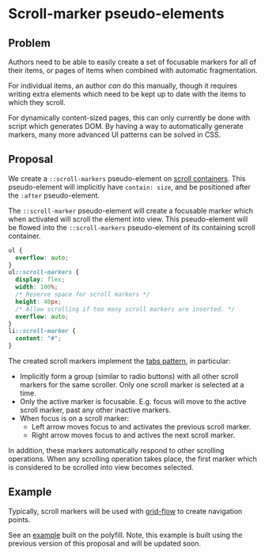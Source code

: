 # Scroll-marker pseudo-elements

## Problem

Authors need to be able to easily create a set of focusable markers for all of their items,
or pages of items when combined with automatic fragmentation.

For individual items, an author *can* do this manually,
though it requires writing extra elements
which need to be kept up to date with the items to which they scroll.

For dynamically content-sized pages, this can only currently be done with script which generates DOM.
By having a way to automatically generate markers,
many more advanced UI patterns can be solved in CSS.

## Proposal

We create a `::scroll-markers` pseudo-element on [scroll containers](https://www.w3.org/TR/css-overflow-3/#scroll-container).
This pseudo-element will implicitly have `contain: size`,
and be positioned after the `:after` pseudo-element.

The `::scroll-marker` pseudo-element will create a focusable marker which when activated will scroll the element into view.
This pseudo-element will be flowed into the `::scroll-markers` pseudo-element of its containing scroll container.

```css
ul {
  overflow: auto;
}
ul::scroll-markers {
  display: flex;
  width: 100%;
  /* Reserve space for scroll markers */
  height: 40px;
  /* Allow scrolling if too many scroll markers are inserted. */
  overflow: auto;
}
li::scroll-marker {
  content: "#";
}
```

The created scroll markers implement the [tabs pattern](https://www.w3.org/WAI/ARIA/apg/patterns/tabs/), in particular:
* Implicitly form a group (similar to radio buttons) with all other scroll markers for the same scroller.
  Only one scroll marker is selected at a time.
* Only the active marker is focusable. E.g. focus will move to the active scroll marker, past any other inactive markers.
* When focus is on a scroll marker:
  * Left arrow moves focus to and activates the previous scroll marker.
  * Right arrow moves focus to and actives the next scroll marker.

In addition, these markers automatically respond to other scrolling operations.
When any scrolling operation takes place,
the first marker which is considered to be scrolled into view becomes selected.

## Example

Typically, scroll markers will be used with [grid-flow](../grid-flow/) to create navigation points.

See an [example](https://flackr.github.io/carousel/examples/scroll-marker/) built on the polyfill.
Note, this example is built using the previous version of this proposal and will be updated soon.
